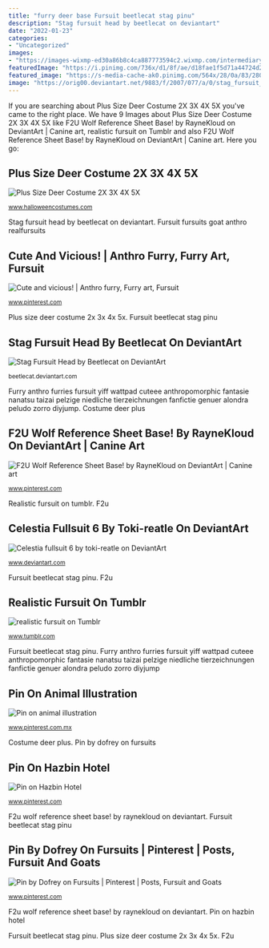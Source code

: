 ```yaml
---
title: "furry deer base Fursuit beetlecat stag pinu"
description: "Stag fursuit head by beetlecat on deviantart"
date: "2022-01-23"
categories:
- "Uncategorized"
images:
- "https://images-wixmp-ed30a86b8c4ca887773594c2.wixmp.com/intermediary/f/4c6f5dfe-38a6-445e-b6ac-a712e2dc2e17/d8sca60-35904f88-3d10-40d0-8478-a71efcc36eb8.png/v1/fill/w_1024,h_2231,q_80,strp/celestia_fullsuit_6_by_toki_reatle_d8sca60-fullview.jpg"
featuredImage: "https://i.pinimg.com/736x/d1/8f/ae/d18fae1f5d71a44724d2ae6f585e5628--fursuit-tutorial-furry-art.jpg"
featured_image: "https://s-media-cache-ak0.pinimg.com/564x/28/0a/83/280a83561714dd3d430cf86b8b5e0745.jpg"
image: "https://orig00.deviantart.net/9883/f/2007/077/a/0/stag_fursuit_head_by_beetlecat.jpg"
---
```


If you are searching about Plus Size Deer Costume 2X 3X 4X 5X you've came to the right place. We have 9 Images about Plus Size Deer Costume 2X 3X 4X 5X like F2U Wolf Reference Sheet Base! by RayneKloud on DeviantArt | Canine art, realistic fursuit on Tumblr and also F2U Wolf Reference Sheet Base! by RayneKloud on DeviantArt | Canine art. Here you go:

## Plus Size Deer Costume 2X 3X 4X 5X

![Plus Size Deer Costume 2X 3X 4X 5X](https://images.halloweencostumes.com/products/22165/1-1/plus-size-deer-costume.jpg "Fursuit beetlecat stag pinu")

<small>www.halloweencostumes.com</small>

Stag fursuit head by beetlecat on deviantart. Fursuit fursuits goat anthro realfursuits

## Cute And Vicious! | Anthro Furry, Furry Art, Fursuit

![Cute and vicious! | Anthro furry, Furry art, Fursuit](https://i.pinimg.com/736x/d1/8f/ae/d18fae1f5d71a44724d2ae6f585e5628--fursuit-tutorial-furry-art.jpg "Pin by dofrey on fursuits")

<small>www.pinterest.com</small>

Plus size deer costume 2x 3x 4x 5x. Fursuit beetlecat stag pinu

## Stag Fursuit Head By Beetlecat On DeviantArt

![Stag Fursuit Head by Beetlecat on DeviantArt](https://orig00.deviantart.net/9883/f/2007/077/a/0/stag_fursuit_head_by_beetlecat.jpg "Furry anthro furries fursuit yiff wattpad cuteee anthropomorphic fantasie nanatsu taizai pelzige niedliche tierzeichnungen fanfictie genuer alondra peludo zorro diyjump")

<small>beetlecat.deviantart.com</small>

Furry anthro furries fursuit yiff wattpad cuteee anthropomorphic fantasie nanatsu taizai pelzige niedliche tierzeichnungen fanfictie genuer alondra peludo zorro diyjump. Costume deer plus

## F2U Wolf Reference Sheet Base! By RayneKloud On DeviantArt | Canine Art

![F2U Wolf Reference Sheet Base! by RayneKloud on DeviantArt | Canine art](https://i.pinimg.com/736x/40/20/82/4020820df4893ecb00c938697b98d37e.jpg "Stag fursuit head by beetlecat on deviantart")

<small>www.pinterest.com</small>

Realistic fursuit on tumblr. F2u

## Celestia Fullsuit 6 By Toki-reatle On DeviantArt

![Celestia fullsuit 6 by toki-reatle on DeviantArt](https://images-wixmp-ed30a86b8c4ca887773594c2.wixmp.com/intermediary/f/4c6f5dfe-38a6-445e-b6ac-a712e2dc2e17/d8sca60-35904f88-3d10-40d0-8478-a71efcc36eb8.png/v1/fill/w_1024,h_2231,q_80,strp/celestia_fullsuit_6_by_toki_reatle_d8sca60-fullview.jpg "Pin on animal illustration")

<small>www.deviantart.com</small>

Fursuit beetlecat stag pinu. F2u

## Realistic Fursuit On Tumblr

![realistic fursuit on Tumblr](https://66.media.tumblr.com/7d522898d95ee604341badf7bf3017c9/tumblr_pl4hoaj0la1qjs1c3_1280.jpg "Fursuit fursuits goat anthro realfursuits")

<small>www.tumblr.com</small>

Fursuit beetlecat stag pinu. Furry anthro furries fursuit yiff wattpad cuteee anthropomorphic fantasie nanatsu taizai pelzige niedliche tierzeichnungen fanfictie genuer alondra peludo zorro diyjump

## Pin On Animal Illustration

![Pin on animal illustration](https://i.pinimg.com/originals/ec/ba/65/ecba6538ecccc29a45f69964d0ecc39f.jpg "F2u")

<small>www.pinterest.com.mx</small>

Costume deer plus. Pin by dofrey on fursuits

## Pin On Hazbin Hotel

![Pin on Hazbin Hotel](https://i.pinimg.com/736x/e2/8e/b3/e28eb3e9cdc29a6e93d6f92740ca5aca.jpg "Pin on hazbin hotel")

<small>www.pinterest.com</small>

F2u wolf reference sheet base! by raynekloud on deviantart. Fursuit beetlecat stag pinu

## Pin By Dofrey On Fursuits | Pinterest | Posts, Fursuit And Goats

![Pin by Dofrey on Fursuits | Pinterest | Posts, Fursuit and Goats](https://s-media-cache-ak0.pinimg.com/564x/28/0a/83/280a83561714dd3d430cf86b8b5e0745.jpg "Cute and vicious!")

<small>www.pinterest.com</small>

F2u wolf reference sheet base! by raynekloud on deviantart. Pin on hazbin hotel

Fursuit beetlecat stag pinu. Plus size deer costume 2x 3x 4x 5x. F2u
